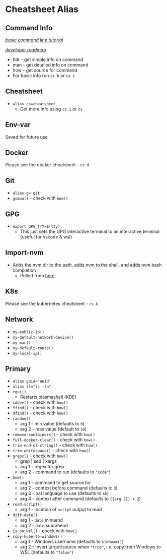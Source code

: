 # Cheatsheet Alias

## Command Info

*[basic command line tutorial](https://ubuntu.com/tutorials/command-line-for-beginners#1-overview)*

*[developer roadmap](https://github.com/kamranahmedse/developer-roadmap)*

* tldr - get simple info on command
* man - get detailed info on command
* how - get source for command
* For basic info run `cs b` or `cs i`

## Cheatsheet

* `alias cs=cheatsheet`
    * Get more info using `cs i` or `cs`

## Env-var

Saved for future use

## Docker

Please see the docker cheatsheet - `cs d`

## Git

* `alias g='git'`
* `gsmua()` - check with `how()`

## GPG

* `export GPG_TTY=$(tty)`
    * This just sets the GPG interactive terminal to an interactive terminal (useful for vscode & wsl)

## Import-nvm

* Adds the nvm dir to the path, adds nvm to the shell, and adds nvm bash completion
    * Pulled from [here](https://github.com/nvm-sh/nvm#git-install)

## K8s

Please see the kubernetes cheatsheet - `cs k`

## Network

* `my-public-ip()`
* `my-default-network-device()`
* `my-mac()`
* `my-default-route()`
* `my-local-ip()`

## Primary

* `alias guid='uuid'`
* `alias ll="ls -la"`
* `rgui()`
    * Restarts plasmashell (KDE)
* `cddev()` - check with `how()`
* `ffind()` - check with `how()`
* `dfind()` - check with `how()`
* `random()`
    * arg 1 - min value (defaults to `0`)
    * arg 2 - max value (default to `10`)
* `remove-containers()` - check with `how()`
* `full-docker-clear()` - check with `how()`
* `trim-end-of-string()` - check with `how()`
* `trim-whitespace()` - check with `how()`
* `grepx()` - check with `how()`
    * grep | sed | xargs
    * arg 1 - regex for grep
    * arg 2 - command to run (defaults to `"code"`)
* `how()`
    * arg 1 - command to get source for
    * arg 2 - context before command (defaults to `3`)
    * arg 3 - bat language to use (defaults to `sh`)
    * arg 4 - context after command (defaults to `{{arg 2}} + 2`)
* `read-script()`
    * arg 1 - location of `script` output to read
* `diff-date()`
    * arg 1 - `date` minuend
    * arg 2 - `date` subrahend
* `is_on_wsl()` - check with `how()`
* `copy-kube-to-windows()`
    * arg 1 - Windows username (defaults to `$(whoami)`)
    * arg 2 - Invert target/source when `"true"`, i.e. copy from Windows to WSL (defaults to `"false"`)
